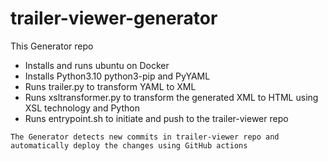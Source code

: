 # trailer-viewer-generator
This Generator repo
* Installs and runs ubuntu on Docker
* Installs Python3.10 python3-pip and PyYAML
* Runs trailer.py to transform YAML to XML
* Runs xsltransformer.py to transform the generated XML to HTML using XSL technology and Python
* Runs entrypoint.sh to initiate and push to the trailer-viewer repo

``The Generator detects new commits in trailer-viewer repo and automatically deploy the changes using GitHub actions``
